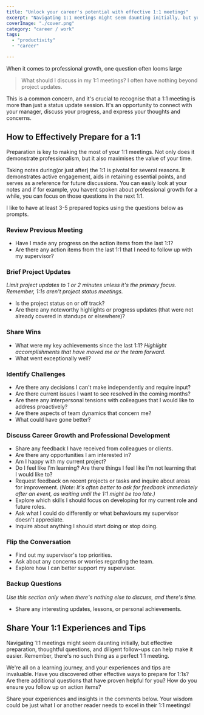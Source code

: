 ```yaml
---
title: "Unlock your career's potential with effective 1:1 meetings"
excerpt: "Navigating 1:1 meetings might seem daunting initially, but you'll soon become a pro with effective preparation and thoughtful questions"
coverImage: "./cover.png"
category: "career / work"
tags:
  - "productivity"
  - "career"

---
```


When it comes to professional growth, one question often looms large

> What should I discuss in my 1:1 meetings? I often have nothing beyond project updates.

This is a common concern, and it's crucial to recognise that a 1:1 meeting is more than just a status update session. It's an opportunity to connect with your manager, discuss your progress, and express your thoughts and concerns.

## How to Effectively Prepare for a 1:1

Preparation is key to making the most of your 1:1 meetings. Not only does it demonstrate professionalism, but it also maximises the value of your time.

Taking notes during(or just after) the 1:1 is pivotal for several reasons. It demonstrates active engagement, aids in retaining essential points, and serves as a reference for future discussions. You can easily look at your notes and if for example, you havent spoken about professional growth for a while, you can focus on those questions in the next 1:1.

I like to have at least 3-5 prepared topics using the questions below as prompts.

### Review Previous Meeting

- Have I made any progress on the action items from the last 1:1?
- Are there any action items from the last 1:1 that I need to follow up with my supervisor?

### Brief Project Updates

_Limit project updates to 1 or 2 minutes unless it's the primary focus. Remember, 1:1s aren't project status meetings._

- Is the project status on or off track?
- Are there any noteworthy highlights or progress updates (that were not already covered in standups or elsewhere)?

### Share Wins

- What were my key achievements since the last 1:1? *Highlight accomplishments that have moved me or the team forward.*
- What went exceptionally well?

### Identify Challenges

- Are there any decisions I can't make independently and require input?
- Are there current issues I want to see resolved in the coming months?
- Are there any interpersonal tensions with colleagues that I would like to address proactively?
- Are there aspects of team dynamics that concern me?
- What could have gone better?

### Discuss Career Growth and Professional Development

- Share any feedback I have received from colleagues or clients.
- Are there any opportunities I am interested in?
- Am I happy with my current project?
- Do I feel like I’m learning? Are there things I feel like I’m not learning that I would like to?
- Request feedback on recent projects or tasks and inquire about areas for improvement. (*Note: It's often better to ask for feedback immediately after an event, as waiting until the 1:1 might be too late.)*
- Explore which skills I should focus on developing for my current role and future roles.
- Ask what I could do differently or what behaviours my supervisor doesn't appreciate.
- Inquire about anything I should start doing or stop doing.

### Flip the Conversation

- Find out my supervisor's top priorities.
- Ask about any concerns or worries regarding the team.
- Explore how I can better support my supervisor.

### Backup Questions

*Use this section only when there's nothing else to discuss, and there's time.*

- Share any interesting updates, lessons, or personal achievements.

## Share Your 1:1 Experiences and Tips

Navigating 1:1 meetings might seem daunting initially, but effective preparation, thoughtful questions, and diligent follow-ups can help make it easier. Remember, there's no such thing as a perfect 1:1 meeting.

We're all on a learning journey, and your experiences and tips are invaluable. Have you discovered other effective ways to prepare for 1:1s? Are there additional questions that have proven helpful for you? How do you ensure you follow up on action items?

Share your experiences and insights in the comments below. Your wisdom could be just what I or another reader needs to excel in their 1:1 meetings!
